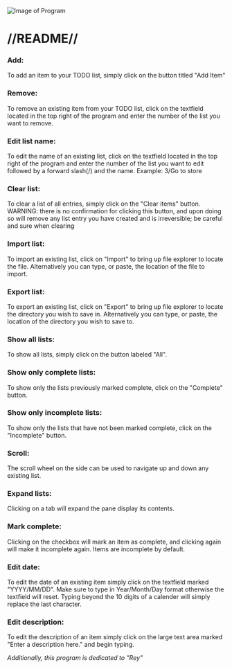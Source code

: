 ![Image of Program](https://i.imgur.com/hTzPkOA.png)


# //README//
### Add:
  To add an item to your TODO list, simply click on the button titled "Add Item"
### Remove:
  To remove an existing item from your TODO list, click on the textfield located in the top right of the program and enter the number of the list you want to remove.
### Edit list name:
  To edit the name of an existing list, click on the textfield located in the top right of the program and enter the number of the list you want to edit followed by a 
  forward slash(/) and the name. 
  Example: 3/Go to store
### Clear list:
  To clear a list of all entries, simply click on the "Clear items" button.
  WARNING: there is no confirmation for clicking this button, and upon doing so will remove any list entry you have created and is irreversible; be careful and sure when 
  clearing
### Import list:
  To import an existing list, click on "Import" to bring up file explorer to locate the file. Alternatively you can type, or paste, the location of the file to import.
### Export list:
  To export an existing list, click on "Export" to bring up file explorer to locate the directory you wish to save in. Alternatively you can type, or paste, the location of
  the directory you wish to save to.
### Show all lists:
  To show all lists, simply click on the button labeled "All".
### Show only complete lists:
  To show only the lists previously marked complete, click on the "Complete" button.
### Show only incomplete lists:
  To show only the lists that have not been marked complete, click on the "Incomplete" button.
### Scroll:
  The scroll wheel on the side can be used to navigate up and down any existing list.
### Expand lists:
  Clicking on a tab will expand the pane display its contents.
### Mark complete:
  Clicking on the checkbox will mark an item as complete, and clicking again will make it incomplete again.
  Items are incomplete by default.
### Edit date:
  To edit the date of an existing item simply click on the textfield marked "YYYY/MM/DD". 
  Make sure to type in Year/Month/Day format otherwise the textfield will reset.
  Typing beyond the 10 digits of a calender will simply replace the last character.
### Edit description:
  To edit the description of an item simply click on the large text area marked "Enter a description here." and begin typing.
  
*Additionally, this program is dedicated to "Rey"*
